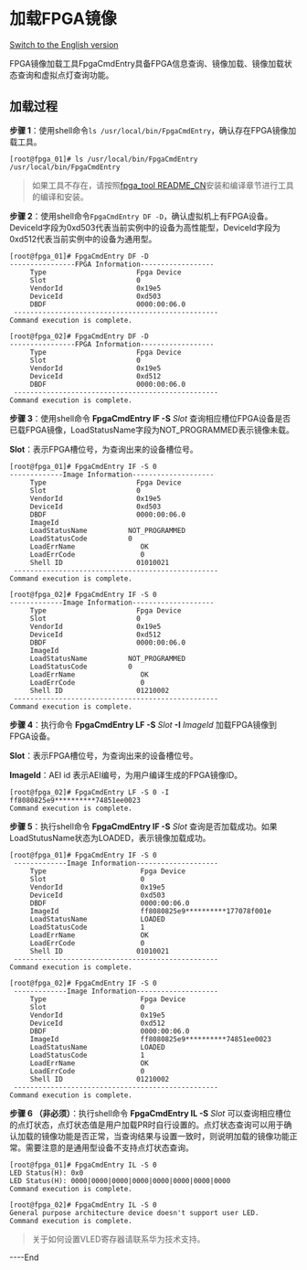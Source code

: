 加载FPGA镜像
=====================
[Switch to the English version](./load_an_fpga_image.md)


FPGA镜像加载工具FpgaCmdEntry具备FPGA信息查询、镜像加载、镜像加载状态查询和虚拟点灯查询功能。


加载过程
---------------------

**步骤 1**：使用shell命令`ls /usr/local/bin/FpgaCmdEntry`，确认存在FPGA镜像加载工具。

    [root@fpga_01]# ls /usr/local/bin/FpgaCmdEntry 
	/usr/local/bin/FpgaCmdEntry

> 如果工具不存在，请按照[fpga_tool README_CN](./../README_CN.md)安装和编译章节进行工具的编译和安装。

**步骤 2**：使用shell命令`FpgaCmdEntry DF -D`，确认虚拟机上有FPGA设备。DeviceId字段为0xd503代表当前实例中的设备为高性能型，DeviceId字段为0xd512代表当前实例中的设备为通用型。

	[root@fpga_01]# FpgaCmdEntry DF -D 
	----------------FPGA Information------------------
	     Type			           Fpga Device
	     Slot			           0
	     VendorId			       0x19e5
	     DeviceId			       0xd503
	     DBDF			           0000:00:06.0
	 --------------------------------------------------
	Command execution is complete. 
	
	[root@fpga_02]# FpgaCmdEntry DF -D 
	----------------FPGA Information------------------
	     Type			           Fpga Device
	     Slot			           0
	     VendorId			       0x19e5
	     DeviceId			       0xd512
	     DBDF			           0000:00:06.0
	 -------------------------------------------------- 
	Command execution is complete.


**步骤 3**：使用shell命令 **FpgaCmdEntry IF -S** *Slot* 查询相应槽位FPGA设备是否已载FPGA镜像，LoadStatusName字段为NOT_PROGRAMMED表示镜像未载。

**Slot**：表示FPGA槽位号，为查询出来的设备槽位号。

	[root@fpga_01]# FpgaCmdEntry IF -S 0 
	-------------Image Information--------------------
	     Type			           Fpga Device
	     Slot			           0
	     VendorId			       0x19e5
	     DeviceId			       0xd503
	     DBDF			           0000:00:06.0
	     ImageId			
	     LoadStatusName		     NOT_PROGRAMMED
	     LoadStatusCode		     0
	     LoadErrName		        OK
	     LoadErrCode		        0
	     Shell ID			       01010021
	 --------------------------------------------------
	Command execution is complete. 
	
	[root@fpga_02]# FpgaCmdEntry IF -S 0 
	-------------Image Information--------------------
	     Type			           Fpga Device
	     Slot			           0
	     VendorId			       0x19e5
	     DeviceId			       0xd512
	     DBDF			           0000:00:06.0
	     ImageId			
	     LoadStatusName		     NOT_PROGRAMMED
	     LoadStatusCode		     0
	     LoadErrName		        OK
	     LoadErrCode		        0
	     Shell ID			       01210002
	 --------------------------------------------------
	Command execution is complete.


**步骤 4**：执行命令 **FpgaCmdEntry LF -S** *Slot* **-I** *ImageId* 加载FPGA镜像到FPGA设备。

**Slot**：表示FPGA槽位号，为查询出来的设备槽位号。

**ImageId**：AEI id 表示AEI编号，为用户编译生成的FPGA镜像ID。

	[root@fpga_02]# FpgaCmdEntry LF -S 0 -I ff8080825e9**********74851ee0023
	Command execution is complete.

**步骤 5**：执行shell命令 **FpgaCmdEntry IF -S** *Slot* 查询是否加载成功。如果LoadStutusName状态为LOADED，表示镜像加载成功。


	[root@fpga_01]# FpgaCmdEntry IF -S 0 
	 -------------Image Information-------------------- 
	     Type                       Fpga Device 
	     Slot                       0 
	     VendorId                   0x19e5 
	     DeviceId                   0xd503 
	     DBDF                       0000:00:06.0 
	     ImageId                    ff8080825e9**********177078f001e 
	     LoadStatusName             LOADED 
	     LoadStatusCode             1 
	     LoadErrName                OK 
	     LoadErrCode                0 
	     Shell ID			       01010021
	 -------------------------------------------------- 
	Command execution is complete. 
	
	[root@fpga_02]# FpgaCmdEntry IF -S 0 
	 -------------Image Information-------------------- 
	     Type                       Fpga Device 
	     Slot                       0 
	     VendorId                   0x19e5 
	     DeviceId                   0xd512 
	     DBDF                       0000:00:06.0 
	     ImageId                    ff8080825e9**********74851ee0023 
	     LoadStatusName             LOADED 
	     LoadStatusCode             1 
	     LoadErrName                OK 
	     LoadErrCode                0 
	     Shell ID			       01210002
	 -------------------------------------------------- 
	Command execution is complete.


**步骤 6 （非必须）**：执行shell命令 **FpgaCmdEntry IL -S** *Slot* 可以查询相应槽位的点灯状态，点灯状态值是用户加载PR时自行设置的。点灯状态查询可以用于确认加载的镜像功能是否正常，当查询结果与设置一致时，则说明加载的镜像功能正常。需要注意的是通用型设备不支持点灯状态查询。

	[root@fpga_01]# FpgaCmdEntry IL -S 0 
	LED Status(H): 0x0 
	LED Status(H): 0000|0000|0000|0000|0000|0000|0000|0000 
	Command execution is complete. 
	
	[root@fpga_02]# FpgaCmdEntry IL -S 0 
	General purpose architecture device doesn't support user LED.
	Command execution is complete.

> 关于如何设置VLED寄存器请联系华为技术支持。

\----End
